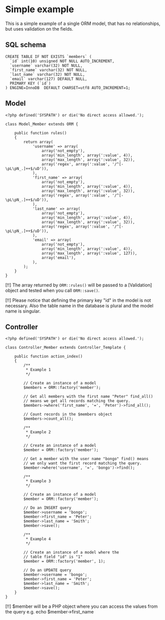# Simple example

This is a simple example of a single ORM model, that has no relationships, but uses validation on the fields. 

## SQL schema

	CREATE TABLE IF NOT EXISTS `members` (
	  `id` int(10) unsigned NOT NULL AUTO_INCREMENT,
	  `username` varchar(32) NOT NULL,
	  `first_name` varchar(32) NOT NULL,
	  `last_name` varchar(32) NOT NULL,
	  `email` varchar(127) DEFAULT NULL,
	  PRIMARY KEY (`id`)
	) ENGINE=InnoDB  DEFAULT CHARSET=utf8 AUTO_INCREMENT=1;

## Model
	
	<?php defined('SYSPATH') or die('No direct access allowed.');

	class Model_Member extends ORM {

		public function rules()
		{
			return array(
				'username' => array(
					array('not_empty'),
					array('min_length', array(':value', 4)),
					array('max_length', array(':value', 32)),
					array('regex', array(':value', '/^[-\pL\pN_.]++$/uD')),
				),
				'first_name' => array(
					array('not_empty'),
					array('min_length', array(':value', 4)),
					array('max_length', array(':value', 32)),
					array('regex', array(':value', '/^[-\pL\pN_.]++$/uD')),
				),
				'last_name' => array(
					array('not_empty'),
					array('min_length', array(':value', 4)),
					array('max_length', array(':value', 32)),
					array('regex', array(':value', '/^[-\pL\pN_.]++$/uD')),
				),
				'email' => array(
					array('not_empty'),
					array('min_length', array(':value', 4)),
					array('max_length', array(':value', 127)),
					array('email'),
				),
			);
		}
	}

[!!] The array returned by `ORM::rules()` will be passed to a [Validation] object and tested when you call `ORM::save()`. 

[!!] Please notice that defining the primary key "id" in the model is not necessary. Also the table name in the database is plural and the model name is singular.

## Controller

	<?php defined('SYSPATH') or die('No direct access allowed.');
	
	class Controller_Member extends Controller_Template {
		
		public function action_index()
		{
			/**
			 * Example 1
			 */
			
			// Create an instance of a model
			$members = ORM::factory('member');
			
			// Get all members with the first name "Peter" find_all()
			// means we get all records matching the query.
			$members->where('first_name', '=', 'Peter')->find_all();

			// Count records in the $members object
			$members->count_all();
			
			/**
			 * Example 2
			 */
			
			// Create an instance of a model
			$member = ORM::factory('member');
			
			// Get a member with the user name "bongo" find() means
			// we only want the first record matching the query.
			$member->where('username', '=', 'bongo')->find();
			
			/**
			 * Example 3
			 */
			
			// Create an instance of a model
			$member = ORM::factory('member');
			
			// Do an INSERT query
			$member->username = 'bongo';
			$member->first_name = 'Peter';
			$member->last_name = 'Smith';
			$member->save();
			
			/**
			 * Example 4
			 */
			
			// Create an instance of a model where the
			// table field "id" is "1"
			$member = ORM::factory('member', 1);
			
			// Do an UPDATE query
			$member->username = 'bongo';
			$member->first_name = 'Peter';
			$member->last_name = 'Smith';
			$member->save();
		}
	}

[!!] $member will be a PHP object where you can access the values from the query e.g. echo $member->first_name
